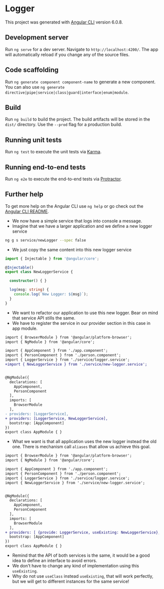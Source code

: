 # Logger

This project was generated with [Angular CLI](https://github.com/angular/angular-cli) version 6.0.8.

## Development server

Run `ng serve` for a dev server. Navigate to `http://localhost:4200/`. The app will automatically reload if you change any of the source files.

## Code scaffolding

Run `ng generate component component-name` to generate a new component. You can also use `ng generate directive|pipe|service|class|guard|interface|enum|module`.

## Build

Run `ng build` to build the project. The build artifacts will be stored in the `dist/` directory. Use the `--prod` flag for a production build.

## Running unit tests

Run `ng test` to execute the unit tests via [Karma](https://karma-runner.github.io).

## Running end-to-end tests

Run `ng e2e` to execute the end-to-end tests via [Protractor](http://www.protractortest.org/).

## Further help

To get more help on the Angular CLI use `ng help` or go check out the [Angular CLI README](https://github.com/angular/angular-cli/blob/master/README.md).

* We now have a simple service that logs into console a message.
* Imagine that we have a larger application and we define a new logger service

```bash
ng g s service/newLogger --spec false
```
* We  just copy the same content into this new logger service
```typescript new-logger.service.ts
import { Injectable } from '@angular/core';

@Injectable()
export class NewLoggerService {

  constructor() { }

  log(msg: string) {
    console.log(`New Logger: ${msg}`);
  }
}

```
* We want to refactor our application to use this new logger. Bear on mind that service API stills the same.
* We have to register the service in our provider section in this case in app module.

```diff app.module.ts
import { BrowserModule } from '@angular/platform-browser';
import { NgModule } from '@angular/core';

import { AppComponent } from './app.component';
import { PersonComponent } from './person.component';
import { LoggerService } from './service/logger.service';
+import { NewLoggerService } from './service/new-logger.service';


@NgModule({
  declarations: [
    AppComponent,
    PersonComponent
  ],
  imports: [
    BrowserModule
  ],
- providers: [LoggerService],
+ providers: [LoggerService, NewLoggerService],
  bootstrap: [AppComponent]
})
export class AppModule { }

```
* What we want is that all application uses the new logger instead the old one. There is mechanism call `aliases` that allow us achieve this goal.

```diff app.module.ts
import { BrowserModule } from '@angular/platform-browser';
import { NgModule } from '@angular/core';

import { AppComponent } from './app.component';
import { PersonComponent } from './person.component';
import { LoggerService } from './service/logger.service';
import { NewLoggerService } from './service/new-logger.service';


@NgModule({
  declarations: [
    AppComponent,
    PersonComponent
  ],
  imports: [
    BrowserModule
  ],
+ providers: [ {provide: LoggerService, useExisting: NewLoggerService}, NewLoggerService],
  bootstrap: [AppComponent]
})
export class AppModule { }

```
* Remind that the API of both services is the same, it would be a good idea to define an interface to avoid errors.
* We don't have to change any kind of implementation using this `useExisting`.
* Why do not use `useClass` instead `useExisting`, that will work perfectly, but we will get to different instances for the same service!
